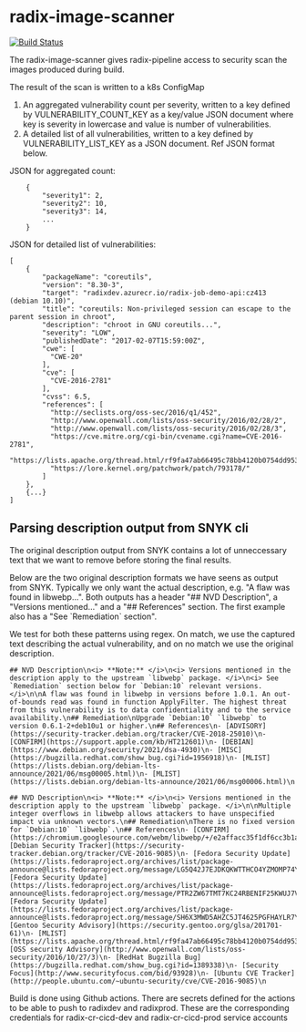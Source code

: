 # radix-image-scanner

[![Build Status](https://github.com/equinor/radix-image-scanner/workflows/radix-image-scanner-build/badge.svg)](https://github.com/equinor/radix-image-scanner/actions?query=workflow%3Aradix-image-scanner-build)

The radix-image-scanner gives radix-pipeline access to security scan the images produced during build.

The result of the scan is written to a k8s ConfigMap
1. An aggregated vulnerability count per severity, written to a key defined by VULNERABILITY_COUNT_KEY as a key/value JSON document where key is severity in lowercase and value is number of vulnerabilities.
2. A detailed list of all vulnerabilities, written to a key defined by VULNERABILITY_LIST_KEY as a JSON document. Ref JSON format below.

JSON for aggregated count: 
```
    {
        "severity1": 2,
        "severity2": 10,
        "severity3": 14,
        ...
    }
```

JSON for detailed list of vulnerabilities:
```
[
    {
        "packageName": "coreutils",
        "version": "8.30-3",
        "target": "radixdev.azurecr.io/radix-job-demo-api:cz413 (debian 10.10)",
        "title": "coreutils: Non-privileged session can escape to the parent session in chroot",
        "description": "chroot in GNU coreutils...",
        "severity": "LOW",
        "publishedDate": "2017-02-07T15:59:00Z",
        "cwe": [
          "CWE-20"
        ],
        "cve": [
          "CVE-2016-2781"
        ],
        "cvss": 6.5,
        "references": [
          "http://seclists.org/oss-sec/2016/q1/452",
          "http://www.openwall.com/lists/oss-security/2016/02/28/2",
          "http://www.openwall.com/lists/oss-security/2016/02/28/3",
          "https://cve.mitre.org/cgi-bin/cvename.cgi?name=CVE-2016-2781",
          "https://lists.apache.org/thread.html/rf9fa47ab66495c78bb4120b0754dd9531ca2ff0430f6685ac9b07772@%3Cdev.mina.apache.org%3E",
          "https://lore.kernel.org/patchwork/patch/793178/"
        ]
    },
    {...}
]
```

## Parsing description output from SNYK cli

The original description output from SNYK contains a lot of unneccessary text that we want to remove before storing the final results. 

Below are the two original description formats we have seens as output from SNYK. Typically we only want the actual description, e.g. "A flaw was found in libwebp...". Both outputs has a header "## NVD Description", a "Versions mentioned..." and a "## References" section. The first example also has a "See \`Remediation\` section".

We test for both these patterns using regex. On match, we use the captured text describing the actual vulnerability, and on no match we use the original description.

```
## NVD Description\n<i> **Note:** </i>\n<i> Versions mentioned in the description apply to the upstream `libwebp` package. </i>\n<i> See `Remediation` section below for `Debian:10` relevant versions. </i>\n\nA flaw was found in libwebp in versions before 1.0.1. An out-of-bounds read was found in function ApplyFilter. The highest threat from this vulnerability is to data confidentiality and to the service availability.\n## Remediation\nUpgrade `Debian:10` `libwebp` to version 0.6.1-2+deb10u1 or higher.\n## References\n- [ADVISORY](https://security-tracker.debian.org/tracker/CVE-2018-25010)\n- [CONFIRM](https://support.apple.com/kb/HT212601)\n- [DEBIAN](https://www.debian.org/security/2021/dsa-4930)\n- [MISC](https://bugzilla.redhat.com/show_bug.cgi?id=1956918)\n- [MLIST](https://lists.debian.org/debian-lts-announce/2021/06/msg00005.html)\n- [MLIST](https://lists.debian.org/debian-lts-announce/2021/06/msg00006.html)\n
```

```
## NVD Description\n<i> **Note:** </i>\n<i> Versions mentioned in the description apply to the upstream `libwebp` package. </i>\n\nMultiple integer overflows in libwebp allows attackers to have unspecified impact via unknown vectors.\n## Remediation\nThere is no fixed version for `Debian:10` `libwebp`.\n## References\n- [CONFIRM](https://chromium.googlesource.com/webm/libwebp/+/e2affacc35f1df6cc3b1a9fa0ceff5ce2d0cce83)\n- [Debian Security Tracker](https://security-tracker.debian.org/tracker/CVE-2016-9085)\n- [Fedora Security Update](https://lists.fedoraproject.org/archives/list/package-announce@lists.fedoraproject.org/message/LG5Q42J7EJDKQKWTTHCO4YZMOMP74YPQ/)\n- [Fedora Security Update](https://lists.fedoraproject.org/archives/list/package-announce@lists.fedoraproject.org/message/PTR2ZW67TMT7KC24RBENIF25KWUJ7VPD/)\n- [Fedora Security Update](https://lists.fedoraproject.org/archives/list/package-announce@lists.fedoraproject.org/message/SH6X3MWD5AHZC5JT4625PGFHAYLR7YW7/)\n- [Gentoo Security Advisory](https://security.gentoo.org/glsa/201701-61)\n- [MLIST](https://lists.apache.org/thread.html/rf9fa47ab66495c78bb4120b0754dd9531ca2ff0430f6685ac9b07772@%3Cdev.mina.apache.org%3E)\n- [OSS security Advisory](http://www.openwall.com/lists/oss-security/2016/10/27/3)\n- [RedHat Bugzilla Bug](https://bugzilla.redhat.com/show_bug.cgi?id=1389338)\n- [Security Focus](http://www.securityfocus.com/bid/93928)\n- [Ubuntu CVE Tracker](http://people.ubuntu.com/~ubuntu-security/cve/CVE-2016-9085)\n
```

Build is done using Github actions. There are secrets defined for the actions to be able to push to radixdev and radixprod. These are the corresponding credentials for radix-cr-cicd-dev and radix-cr-cicd-prod service accounts

